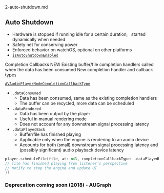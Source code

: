 2-auto-shutdown.md

## Auto Shutdown

- Hardware is stopped if running idle for a certain duration,   started dynamically when needed
- Safety net for conserving power
- Enforced behavior on watchOS, optional on other platforms
- [`isAutoShutdownEnabled`](https://developer.apple.com/documentation/avfoundation/avaudioengine/2879211-isautoshutdownenabled)



Completion Callbacks
NEW
 Existing buffer/file completion handlers called when the data has been consumed New completion handler and callback types


[`AVAudioPlayerNodeCompletionCallbackType`](https://developer.apple.com/documentation/avfoundation/AVAudioPlayerNodeCompletionCallbackType) 

- `.dataConsumed`
  - Data has been consumed, same as the existing completion handlers
  - The buffer can be recycled, more data can be scheduled
- `.dataRendered`
  - Data has been output by the player
  - Useful in manual rendering mode
  - Does not account for any downstream signal processing latency
- `.dataPlayedBack`
  - Buffer/file has finished playing
  - Applicable only when the engine is rendering to an audio device
  - Accounts for both (small) downstream signal processing latency and (possibly significant) audio playback device latency

```swift
player.scheduleFile(file, at: nil, completionCallbackType: .dataPlayedBack) { (callbackType) in
// file has finished playing from listener’s perspective
// notify to stop the engine and update UI
})
```

### Deprecation coming soon (2018) - AUGraph

